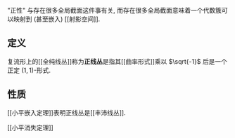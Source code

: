 
"正性" 与存在很多全局截面这件事有关, 而存在很多全局截面意味着一个代数簇可以映射到 (甚至嵌入) [[射影空间]].

## 定义

复流形上的[[全纯线丛]]称为**正线丛**是指其[[曲率形式]]乘以 $\sqrt{-1}$ 后是一个正定 $(1,1)$-形式.

## 性质

[[小平嵌入定理]]表明正线丛是[[丰沛线丛]].

[[小平消失定理]]